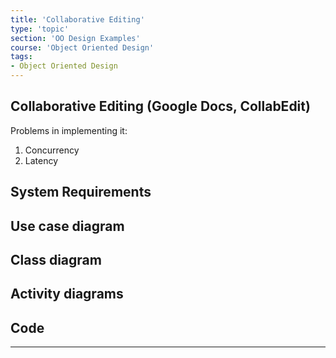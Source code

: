 ```yaml
---
title: 'Collaborative Editing'
type: 'topic'
section: 'OO Design Examples'
course: 'Object Oriented Design'
tags:
- Object Oriented Design
---
```

## Collaborative Editing (Google Docs, CollabEdit)
Problems in implementing it:
1. Concurrency
2. Latency

## System Requirements


## Use case diagram


## Class diagram


## Activity diagrams


## Code

---

